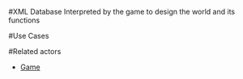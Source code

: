 #XML Database
Interpreted by the game to design the world and its functions

#Use Cases

#Related actors
* [Game](game.md)